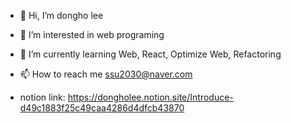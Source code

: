 - 👋 Hi, I’m dongho lee
- 👀 I’m interested in web programing 
- 🌱 I’m currently learning Web, React, Optimize Web, Refactoring
- 📫 How to reach me ssu2030@naver.com

- notion link: https://dongholee.notion.site/Introduce-d49c1883f25c49caa4286d4dfcb43870

<!---
ssu2030/ssu2030 is a ✨ special ✨ repository because its `README.md` (this file) appears on your GitHub profile.
You can click the Preview link to take a look at your changes.
--->
